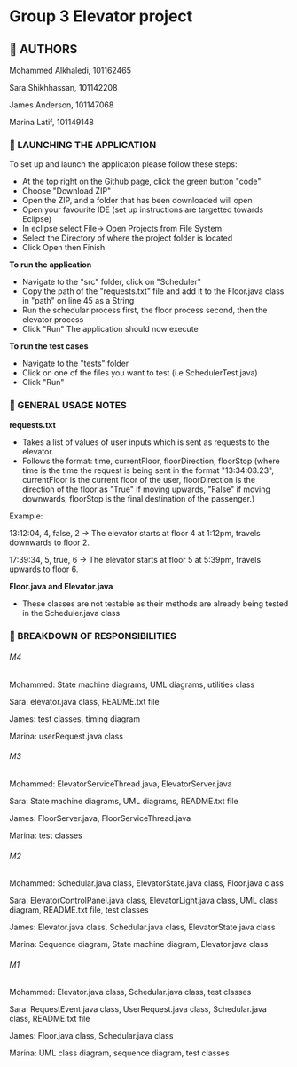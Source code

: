 # Group 3 Elevator project 

## 👥 AUTHORS 
Mohammed Alkhaledi, 101162465

Sara Shikhhassan, 101142208

James Anderson, 101147068

Marina Latif, 101149148


### 🚀 LAUNCHING THE APPLICATION
To set up and launch the applicaton please follow these steps:
- At the top right on the Github page, click the green button "code"
- Choose "Download ZIP"
- Open the ZIP, and a folder that has been downloaded will open
- Open your favourite IDE (set up instructions are targetted towards Eclipse)
- In eclipse select File-> Open Projects from File System 
- Select the Directory of where the project folder is located
- Click Open then Finish

**To run the application**

- Navigate to the "src" folder, click on "Scheduler"
- Copy the path of the "requests.txt" file and add it to the Floor.java class in "path" on line 45 as a String
- Run the schedular process first, the floor process second, then the elevator process
- Click "Run"
The application should now execute

**To run the test cases**

- Navigate to the "tests" folder
- Click on one of the files you want to test (i.e SchedulerTest.java)
- Click "Run"

### 📄 GENERAL USAGE NOTES
**requests.txt**
- Takes a list of values of user inputs which is sent as requests to the elevator. 
- Follows the format: time, currentFloor, floorDirection, floorStop
(where time is the time the request is being sent in the format "13:34:03.23", currentFloor is the current floor of the user,
floorDirection is the direction of the floor as "True" if moving upwards, "False" if moving downwards, floorStop is the final destination of the passenger.)

Example:

13:12:04, 4, false, 2 ->
The elevator starts at floor 4 at 1:12pm, travels downwards to floor 2.

17:39:34, 5, true, 6 ->
The elevator starts at floor 5 at 5:39pm, travels upwards to floor 6.

**Floor.java and Elevator.java**
- These classes are not testable as their methods are already being tested in the Scheduler.java class


### 🔨 BREAKDOWN OF RESPONSIBILITIES
###### M4
Mohammed: State machine diagrams, UML diagrams, utilities class

Sara: elevator.java class, README.txt file

James: test classes, timing diagram

Marina: userRequest.java class

###### M3
Mohammed: ElevatorServiceThread.java, ElevatorServer.java

Sara: State machine diagrams, UML diagrams, README.txt file

James: FloorServer.java, FloorServiceThread.java

Marina: test classes

###### M2
Mohammed: Schedular.java class, ElevatorState.java class, Floor.java class

Sara: ElevatorControlPanel.java class, ElevatorLight.java class, UML class diagram, README.txt file, test classes

James: Elevator.java class, Schedular.java class, ElevatorState.java class

Marina: Sequence diagram, State machine diagram, Elevator.java class

###### M1
Mohammed: Elevator.java class, Schedular.java class, test classes

Sara: RequestEvent.java class, UserRequest.java class, Schedular.java class, README.txt file

James: Floor.java class, Schedular.java class

Marina: UML class diagram, sequence diagram, test classes

